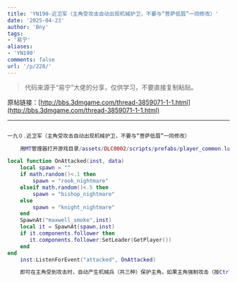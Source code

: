 ```yaml
---
title: 'YN190-近卫军（主角受攻击自动出现机械护卫，不要与“菩萨低眉”一同修改）'
date: '2025-04-23'
author: 'Bny'
tags:
- '易宁'
aliases:
- 'YN190'
comments: false
url: '/p/228/'
---
```


> 代码来源于“易宁”大佬的分享，仅供学习，不要直接复制粘贴。

原帖链接：[http://bbs.3dmgame.com/thread-3859071-1-1.html](http://bbs.3dmgame.com/thread-3859071-1-1.html)

---

```lua  

一九０.近卫军（主角受攻击自动出现机械护卫，不要与“菩萨低眉”一同修改）

	用MT管理器打开游戏目录/assets/DLC0002/scripts/prefabs/player_common.lua文件，在inst.Transform:SetFourFaced()的下一行插入以下内容：

local function OnAttacked(inst, data)
	local spawn = ""
	if math.random()<.1 then
		spawn = "rook_nightmare"
	elseif math.random()<.5 then
		spawn = "bishop_nightmare"
	else
		spawn = "knight_nightmare"
	end
	SpawnAt("maxwell_smoke",inst)
	local it = SpawnAt(spawn,inst)
	if it.components.follower then
	   it.components.follower:SetLeader(GetPlayer())
	end
end
	inst:ListenForEvent("attacked", OnAttacked)

	即可在主角受到攻击时，自动产生机械兵（共三种）保护主角。如果主角强制攻击（按Ctrl + 鼠标左键）其中一个机械兵，则其他机械兵会帮主角清理门户

```  

